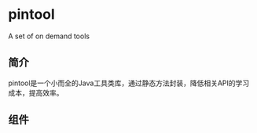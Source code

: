 # pintool
A set of on demand tools

## 简介
pintool是一个小而全的Java工具类库，通过静态方法封装，降低相关API的学习成本，提高效率。


## 组件
